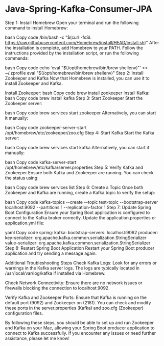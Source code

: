 # Java-Spring-Kafka-Consumer-JPA

Step 1: Install Homebrew
Open your terminal and run the following command to install Homebrew:

bash
Copy code
/bin/bash -c "$(curl -fsSL https://raw.githubusercontent.com/Homebrew/install/HEAD/install.sh)"
After the installation is complete, add Homebrew to your PATH. Follow the instructions provided by the installation script, or run the following commands:

bash
Copy code
echo 'eval "$(/opt/homebrew/bin/brew shellenv)"' >> ~/.zprofile
eval "$(/opt/homebrew/bin/brew shellenv)"
Step 2: Install Zookeeper and Kafka
Now that Homebrew is installed, you can use it to install Zookeeper and Kafka.

Install Zookeeper:
bash
Copy code
brew install zookeeper
Install Kafka:
bash
Copy code
brew install kafka
Step 3: Start Zookeeper
Start the Zookeeper server:

bash
Copy code
brew services start zookeeper
Alternatively, you can start it manually:

bash
Copy code
zookeeper-server-start /opt/homebrew/etc/zookeeper/zoo.cfg
Step 4: Start Kafka
Start the Kafka server:

bash
Copy code
brew services start kafka
Alternatively, you can start it manually:

bash
Copy code
kafka-server-start /opt/homebrew/etc/kafka/server.properties
Step 5: Verify Kafka and Zookeeper
Ensure both Kafka and Zookeeper are running. You can check the status using:

bash
Copy code
brew services list
Step 6: Create a Topic
Once both Zookeeper and Kafka are running, create a Kafka topic to verify the setup:

bash
Copy code
kafka-topics --create --topic test-topic --bootstrap-server localhost:9092 --partitions 1 --replication-factor 1
Step 7: Update Spring Boot Configuration
Ensure your Spring Boot application is configured to connect to the Kafka broker correctly. Update the application.properties or application.yml file:

yaml
Copy code
spring:
  kafka:
    bootstrap-servers: localhost:9092
    producer:
      key-serializer: org.apache.kafka.common.serialization.StringSerializer
      value-serializer: org.apache.kafka.common.serialization.StringSerializer
Step 8: Restart Spring Boot Application
Restart your Spring Boot producer application and try sending a message again.

Additional Troubleshooting Steps
Check Kafka Logs: Look for any errors or warnings in the Kafka server logs. The logs are typically located in /usr/local/var/log/kafka if installed via Homebrew.

Check Network Connectivity: Ensure there are no network issues or firewalls blocking the connection to localhost:9092.

Verify Kafka and Zookeeper Ports: Ensure that Kafka is running on the default port (9092) and Zookeeper on (2181). You can check and modify these ports in the server.properties (Kafka) and zoo.cfg (Zookeeper) configuration files.

By following these steps, you should be able to set up and run Zookeeper and Kafka on your Mac, allowing your Spring Boot producer application to connect to Kafka successfully. If you encounter any issues or need further assistance, please let me know!






